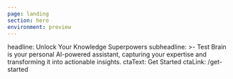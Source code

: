 ```yaml
---
page: landing
section: hero
environment: preview
---
```

headline: Unlock Your Knowledge Superpowers
subheadline: >-
  Test Brain is your personal AI-powered assistant, capturing your expertise and
  transforming it into actionable insights.
ctaText: Get Started
ctaLink: /get-started
